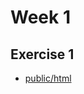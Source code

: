 <h1>Week 1</h1>
<h2>Exercise 1</h2>
<ul>
    <li><a href="https://users.metropolia.fi/~mirohi/WebOhjelmointi/Week1/Exercise01.html">public/html</a></li>
</ul>